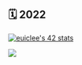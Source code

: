 ## 🗓 2022

<a href="https://github.com/JaeSeoKim/badge42"><img src="https://badge42.vercel.app/api/v2/cl6ysj3sp00060glcerh5edx6/stats?cursusId=21&coalitionId=86" alt="euiclee's 42 stats" /></a>

<img src="https://img.shields.io/badge/42Seoul-000000?style=flat&logo=42&logoColor=white"/>
